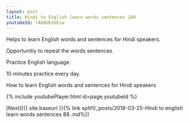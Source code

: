 ```yaml
---
layout: post
title: Hindi to English learn words sentences 249 
youtubeId: rAb0UEXVEvw
---
```

 
 
Helps to learn English words and sentences for Hindi speakers.

Opportunitiy to repeat the words sentences. 

Practice English language. 
 
10 minutes practice every day. 
 
How to learn English words and sentences for Hindi speakers 
 
{% include youtubePlayer.html id=page.youtubeId %}
 
 
[Next]({{ site.baseurl }}{% link  split1/_posts/2018-03-25-Hindi to english learn words sentences 88 .md%})
 
